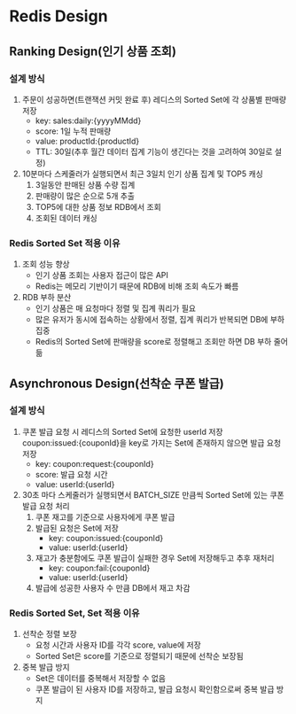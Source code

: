 # Redis Design

## Ranking Design(인기 상품 조회)

### 설계 방식

1. 주문이 성공하면(트랜잭션 커밋 완료 후) 레디스의 Sorted Set에 각 상품별 판매량 저장
   - key: sales:daily:{yyyyMMdd}
   - score: 1일 누적 판매량
   - value: productId:{productId}
   - TTL: 30일(추후 월간 데이터 집계 기능이 생긴다는 것을 고려하여 30일로 설정)
2. 10분마다 스케줄러가 실행되면서 최근 3일치 인기 상품 집계 및 TOP5 캐싱
   1. 3일동안 판매된 상품 수량 집계
   2. 판매량이 많은 순으로 5개 추출
   3. TOP5에 대한 상품 정보 RDB에서 조회
   4. 조회된 데이터 캐싱

### Redis Sorted Set 적용 이유

1. 조회 성능 향상
   - 인기 상품 조회는 사용자 접근이 많은 API
   - Redis는 메모리 기반이기 때문에 RDB에 비해 조회 속도가 빠름
2. RDB 부하 분산
   - 인기 상품은 매 요청마다 정렬 및 집계 쿼리가 필요
   - 많은 유저가 동시에 접속하는 상황에서 정렬, 집계 쿼리가 반복되면 DB에 부하 집중
   - Redis의 Sorted Set에 판매량을 score로 정렬해고 조회만 하면 DB 부하 줄어듦

## Asynchronous Design(선착순 쿠폰 발급)

### 설계 방식

1. 쿠폰 발급 요청 시 레디스의 Sorted Set에 요청한 userId 저장 <br/>coupon:issued:{couponId}을 key로 가지는 Set에 존재하지 않으면 발급 요청 저장
    - key: coupon:request:{couponId}
    - score: 발급 요청 시간
    - value: userId:{userId}
2. 30초 마다 스케줄러가 실행되면서 BATCH_SIZE 만큼씩 Sorted Set에 있는 쿠폰 발급 요청 처리
   1. 쿠폰 재고를 기준으로 사용자에게 쿠폰 발급
   2. 발급된 요청은 Set에 저장
      - key: coupon:issued:{couponId}
      - value: userId:{userId}
   3. 재고가 충분함에도 쿠폰 발급이 실패한 경우 Set에 저장해두고 추후 재처리
      - key: coupon:fail:{couponId}
      - value: userId:{userId}
   4. 발급에 성공한 사용자 수 만큼 DB에서 재고 차감

### Redis Sorted Set, Set 적용 이유

1. 선착순 정렬 보장
    - 요청 시간과 사용자 ID를 각각 score, value에 저장
    - Sorted Set은 score를 기준으로 정렬되기 때문에 선착순 보장됨
2. 중복 발급 방지
   - Set은 데이터를 중복해서 저장할 수 없음
   - 쿠폰 발급이 된 사용자 ID를 저장하고, 발급 요청시 확인함으로써 중복 발급 방지
